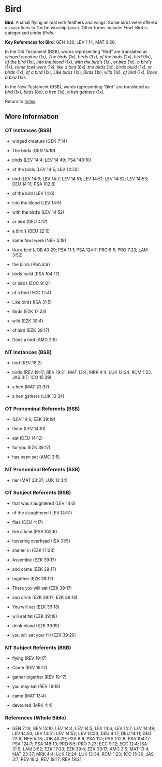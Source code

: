 # Bird
**Bird**. 
A small flying animal with feathers and wings. Some birds were offered as sacrifices to God in worship (acai). 
Other forms include: 
*Fowl*. 
Bird is categorized under _Birds_. 


**Key References for Bird**: 
GEN 1:20, LEV 1:14, MAT 6:26. 


In the Old Testament (BSB), words representing “Bird” are translated as 
*winged creature* (1x), *The birds* (1x), *birds* (3x), *of the birds* (2x), *bird* (8x), *of the bird* (1x), *into the blood* (1x), *with the bird’s* (1x), *or bird* (1x), *a bird’s* (1x), *some fowl were* (1x), *like a bird* (6x), *the birds* (1x), *birds build* (1x), *or birds* (1x), *of a bird* (1x), *Like birds* (1x), *Birds* (1x), *wild* (1x), *of bird* (1x), *Does a bird* (1x). 


In the New Testament (BSB), words representing “Bird” are translated as 
*bird* (1x), *birds* (8x), *a hen* (1x), *a hen gathers* (1x). 


Return to [Index](00-Index.md)

## More Information

### OT Instances (BSB)

* winged creature (GEN 7:14)

* The birds (GEN 15:10)

* birds (LEV 14:4; LEV 14:49; PSA 148:10)

* of the birds (LEV 14:5; LEV 14:50)

* bird (LEV 14:6; LEV 14:7; LEV 14:51; LEV 14:51; LEV 14:52; LEV 14:53; DEU 14:11; PSA 102:8)

* of the bird (LEV 14:6)

* into the blood (LEV 14:6)

* with the bird’s (LEV 14:52)

* or bird (DEU 4:17)

* a bird’s (DEU 22:6)

* some fowl were (NEH 5:18)

* like a bird (JOB 40:29; PSA 11:1; PSA 124:7; PRO 6:5; PRO 7:23; LAM 3:52)

* the birds (PSA 8:9)

* birds build (PSA 104:17)

* or birds (ECC 9:12)

* of a bird (ECC 12:4)

* Like birds (ISA 31:5)

* Birds (EZK 17:23)

* wild (EZK 39:4)

* of bird (EZK 39:17)

* Does a bird (AMO 3:5)



### NT Instances (BSB)

* bird (REV 18:2)

* birds (REV 19:17; REV 19:21; MAT 13:4; MRK 4:4; LUK 12:24; ROM 1:23; JAS 3:7; 1CO 15:39)

* a hen (MAT 23:37)

* a hen gathers (LUK 13:34)



### OT Pronominal Referents (BSB)

*  (LEV 14:6; EZK 39:19)

* them (LEV 14:51)

* eat (DEU 14:12)

* for you (EZK 39:17)

* has been set (AMO 3:5)



### NT Pronominal Referents (BSB)

* her (MAT 23:37; LUK 13:34)



### OT Subject Referents (BSB)

* that was slaughtered (LEV 14:6)

* of the slaughtered (LEV 14:51)

* flies (DEU 4:17)

* like a lone (PSA 102:8)

* hovering overhead (ISA 31:5)

* shelter in (EZK 17:23)

* Assemble (EZK 39:17)

* and come (EZK 39:17)

* together (EZK 39:17)

* There you will eat (EZK 39:17)

* and drink (EZK 39:17; EZK 39:18)

* You will eat (EZK 39:18)

* will eat fat (EZK 39:19)

* drink blood (EZK 39:19)

* you will eat your fill (EZK 39:20)



### NT Subject Referents (BSB)

* flying (REV 19:17)

* Come (REV 19:17)

* gather together (REV 19:17)

* you may eat (REV 19:18)

* came (MAT 13:4)

* devoured (MRK 4:4)



### References (Whole Bible)

* GEN 7:14; GEN 15:10; LEV 14:4; LEV 14:5; LEV 14:6; LEV 14:7; LEV 14:49; LEV 14:50; LEV 14:51; LEV 14:52; LEV 14:53; DEU 4:17; DEU 14:11; DEU 22:6; NEH 5:18; JOB 40:29; PSA 8:9; PSA 11:1; PSA 102:8; PSA 104:17; PSA 124:7; PSA 148:10; PRO 6:5; PRO 7:23; ECC 9:12; ECC 12:4; ISA 31:5; LAM 3:52; EZK 17:23; EZK 39:4; EZK 39:17; AMO 3:5; MAT 13:4; MAT 23:37; MRK 4:4; LUK 12:24; LUK 13:34; ROM 1:23; 1CO 15:39; JAS 3:7; REV 18:2; REV 19:17; REV 19:21



